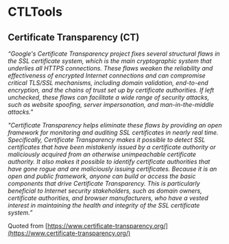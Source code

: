 # CTLTools

## Certificate Transparency (CT)
_“Google's Certificate Transparency project fixes several structural flaws in the SSL certificate system, which is the main cryptographic system that underlies all HTTPS connections. These flaws weaken the reliability and effectiveness of encrypted Internet connections and can compromise critical TLS/SSL mechanisms, including domain validation, end-to-end encryption, and the chains of trust set up by certificate authorities. If left unchecked, these flaws can facilitate a wide range of security attacks, such as website spoofing, server impersonation, and man-in-the-middle attacks."_

_"Certificate Transparency helps eliminate these flaws by providing an open framework for monitoring and auditing SSL certificates in nearly real time. Specifically, Certificate Transparency makes it possible to detect SSL certificates that have been mistakenly issued by a certificate authority or maliciously acquired from an otherwise unimpeachable certificate authority. It also makes it possible to identify certificate authorities that have gone rogue and are maliciously issuing certificates.
Because it is an open and public framework, anyone can build or access the basic components that drive Certificate Transparency. This is particularly beneficial to Internet security stakeholders, such as domain owners, certificate authorities, and browser manufacturers, who have a vested interest in maintaining the health and integrity of the SSL certificate system.”_

Quoted from [https://www.certificate-transparency.org/](https://www.certificate-transparency.org/)
